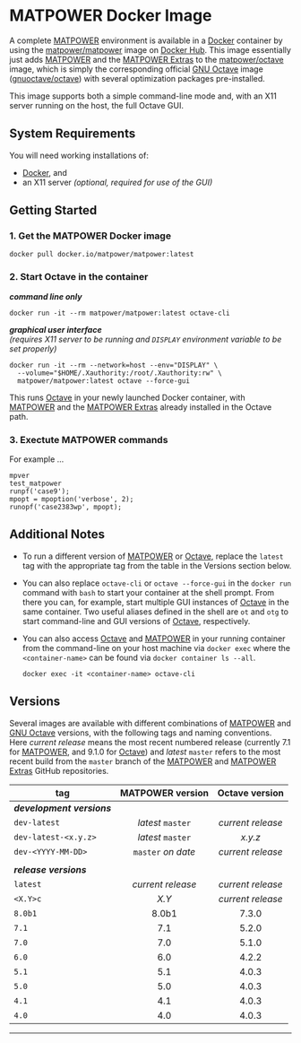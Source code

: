 MATPOWER Docker Image
=====================

A complete [MATPOWER][1] environment is available in a [Docker][2]
container by using the [matpower/matpower][3] image on [Docker Hub][4].
This image essentially just adds [MATPOWER][5] and the [MATPOWER
Extras][6] to the [matpower/octave][7] image, which is simply the
corresponding official [GNU Octave][8] image ([gnuoctave/octave][9])
with several optimization packages pre-installed.

This image supports both a simple command-line mode and, with an X11
server running on the host, the full Octave GUI.


System Requirements
-------------------

You will need working installations of:
- [Docker][10], and
- an X11 server _(optional, required for use of the GUI)_


Getting Started
---------------

### 1. Get the MATPOWER Docker image
```
docker pull docker.io/matpower/matpower:latest
```

### 2. Start Octave in the container

**_command line only_**
```
docker run -it --rm matpower/matpower:latest octave-cli
```

**_graphical user interface_**  
_(requires X11 server to be running and `DISPLAY` environment variable
to be set properly)_
```
docker run -it --rm --network=host --env="DISPLAY" \
  --volume="$HOME/.Xauthority:/root/.Xauthority:rw" \
  matpower/matpower:latest octave --force-gui
```

This runs [Octave][8] in your newly launched Docker container, with
[MATPOWER][1] and the [MATPOWER Extras][6] already installed in the
Octave path.


### 3. Exectute MATPOWER commands

For example ...
```
mpver
test_matpower
runpf('case9');
mpopt = mpoption('verbose', 2);
runopf('case2383wp', mpopt);
```


Additional Notes
----------------

- To run a different version of [MATPOWER][1] or [Octave][8], replace
  the `latest` tag with the appropriate tag from the table in the Versions
  section below.

- You can also replace `octave-cli` or `octave --force-gui` in the
  `docker run` command with `bash` to start your container at the shell
  prompt. From there you can, for example, start multiple GUI instances of
  [Octave][8] in the same container. Two useful aliases defined in the shell
  are `ot` and `otg` to start command-line and GUI versions of [Octave][8],
  respectively.

- You can also access [Octave][8] and [MATPOWER][1] in your running container
  from the command-line on your host machine via `docker exec` where the
  `<container-name>` can be found via `docker container ls --all`.
  ```
  docker exec -it <container-name> octave-cli
  ```


Versions
--------

Several images are available with different combinations of
[MATPOWER][1] and [GNU Octave][8] versions, with the following tags and
naming conventions. Here _current release_ means the most recent
numbered release (currently 7.1 for [MATPOWER][1], and 9.1.0 for
[Octave][8]) and _latest_ `master` refers to the most recent build from
the `master` branch of the [MATPOWER][5] and [MATPOWER Extras][6]
GitHub repositories.


|         tag          |  MATPOWER version  |  Octave version   |
| -------------------- | :----------------: | :---------------: |
| **_development versions_** |              |                   |
| `dev-latest`         | _latest_ `master`  | _current release_ |
| `dev-latest-<x.y.z>` | _latest_ `master`  |      _x.y.z_      |
| `dev-<YYYY-MM-DD>`   | `master` _on date_ | _current release_ |
|                      |                    |                   |
| **_release versions_** |                  |                   |
| `latest`             | _current release_  | _current release_ |
| `<X.Y>c`             |       _X.Y_        | _current release_ |
| `8.0b1`              |        8.0b1       |       7.3.0       |
| `7.1`                |        7.1         |       5.2.0       |
| `7.0`                |        7.0         |       5.1.0       |
| `6.0`                |        6.0         |       4.2.2       |
| `5.1`                |        5.1         |       4.0.3       |
| `5.0`                |        5.0         |       4.0.3       |
| `4.1`                |        4.1         |       4.0.3       |
| `4.0`                |        4.0         |       4.0.3       |

---

[1]: https://matpower.org
[2]: https://www.docker.com
[3]: https://hub.docker.com/r/matpower/matpower
[4]: https://hub.docker.com/
[5]: https://github.com/MATPOWER/matpower
[6]: https://github.com/MATPOWER/matpower-extras
[7]: https://hub.docker.com/r/matpower/octave
[8]: https://octave.org
[9]: https://hub.docker.com/r/gnuoctave/octave
[10]: https://www.docker.com/products/docker-desktop
